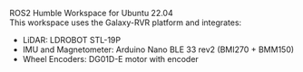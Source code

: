 ROS2 Humble Workspace for Ubuntu 22.04 <br>
This workspace uses the Galaxy-RVR platform and integrates:
 - LiDAR: LDROBOT STL-19P
 - IMU and Magnetometer: Arduino Nano BLE 33 rev2 (BMI270 + BMM150)
 - Wheel Encoders: DG01D-E motor with encoder
